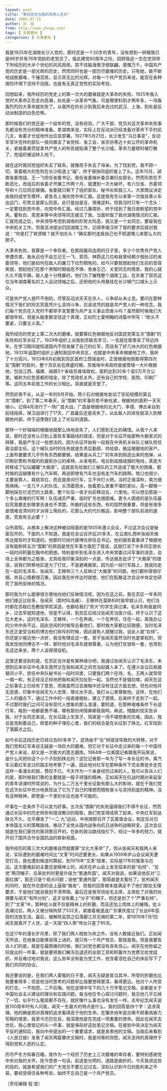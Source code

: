 ```yaml
---
layout: post
title: "革命信念与我的风雨人生刘"
date: 2001-07-15
author: 刘　英
from: http://www.yhcqw.com/
tags: [ 炎黄春秋 ]
categories: [ 炎黄春秋 ]
---
```





我是1925年在湖南长沙入党的，那时还是一个20岁的青年，没有想到一转眼我已是96岁并有76年党龄的老党员了。值此建党80周年之际，回顾我这一生在党领导下所经历的大半个世纪的风风雨雨，禁不住脑海里浮想联翩，感慨万千。中国共产党的历史是一部光辉的历史，然而同时也是一部历尽磨难的历史。只有她，能不断地战胜磨难，千锤百炼，显示其无比的光辉。对每一个共产党员来说，能否在各种艰险环境下坚持不动摇，也是有无真正党性的实际考验。


回想起来，我所经历的党史上的第一次大的磨难就是大革命的失败。1925年我入党时大革命正在走向高潮，处处是一派革命气象。可是哪里料到才两年多，一场轰轰烈烈的大革命就失败了。从我所在的长沙到我后来去过的武汉、上海，到处是反动派制造的白色恐怖。


那时候我们的党还是一个幼年的党，没有经验，广大干部、党员对这次革命失败事先都没有充分的精神准备。拿湖南来说，实际上在反动派已经准备对革命下手的前几天，省委才仓促地作出应变部署。1927年5月21日，长沙发生“马日事变”，反动军官许克祥的部队一夜间袭击了省党校、省工会、省农协等近十处公开的革命机关，紧接着悬赏捉拿共产党人的布告就贴满了整个长沙城，革命力量顿时被打散了，党组织被迫转入地下。


就在这时我同党组织失去了联系，就像孩子失去了母亲。为了找到党，我不顾一切，冒着极大的危险在长沙街道上“碰”，终于很快同组织接上了头。这年10月，湖南省委改组，王一飞担任省委书记，我任省委候补委员兼妇女部长。然而形势在不断恶化，改组后的省委才开展工作两个月，就遭到一次大破坏，有六位省、市委领导和十几位同志被捕。省委就只剩下了组织部长、秘书长和我三人。大家商议决定由我扮成学生模样，紧急去上海向党中央汇报。这是我有生以来第一次独自乘火车出远门，形势又是那么险恶，此行是凶是吉，很难逆料。但我当时只有一个念头：一定要找到党中央，向党中央汇报。经过几番周折，终于找到了我日夜盼望的党中央。瞿秋白、周恩来等中央领导同志接见了我，当面听取了我对湖南情况的汇报。汇报完成之后，中央领导考虑到湖南的形势太险恶，我又是一个女同志，要留我在中央机关工作。但我坚决提出仍回湖南工作，记得李维汉听了我的要求后就对我说：“你是打了铁颈根？就不怕杀头！”确实那时连我自己也不知道哪儿来那么大的胆子。


大革命失败，我算是一个幸存者。在那段腥风血雨的日子里，多少个优秀共产党人惨遭杀害。我永远也不会忘记王一飞、郭亮、林蔚这几位和我曾经朝夕相处过的省委领导，他们是如何在敌人的屠刀下壮烈牺牲的。如今只要我想起他们生前的音容笑貌，想起他们在那个黑暗时期临危不惧、舍身忘己、关爱同志的情景，我的心就久久不能平静。敌人是十分残暴的，他们为了摧残整个湖南工运，在杀害了郭亮这位当年湖南著名的工人运动领袖之后，还把他的头颅悬挂在长沙狮门口城头上示众。


可是共产党人是吓不倒的，尽管反动派天天在杀人，斗争却从未止息。要问在那种情况下我们的同志究竟凭什么坚持斗争，应该说凭的就是共产党人的一种信念。我们每个党员在入党时不都举手宣誓要为共产主义事业而奋斗吗？虽然那时候我们大都很年轻，但是头脑里都坚信这个真理，正如烈士夏明翰的诗篇中所写：“砍头不要紧，只要主义真。”


我所经历的党史上第二次大的磨难，就要算红色根据地反对国民党第五次“围剿”的失败和红军长征了。1929年组织上派我到苏联去学习，一去就在那里呆了将近四年。在学习期间就知道国内不但发展了自己的红军，而且有了好几块大的红色根据地。1932年返国时组织上通知我回中央苏区，也就是中央革命根据地工作，我听了十分高兴。1933年6月初我到苏区首府江西瑞金时，正值根据地刚取得第四次反“围剿”的胜利，整个苏区处在鼎盛时期，苏维埃中央政府直接管辖一大片根据地，包括江西、福建、闽赣3个省级苏维埃政权，面积达到20多个县5万平方公里。被称为红色首都的瑞金，除了党政机关外，还有自己的学校、医院、印刷厂等。这同五年前我工作的长沙相比，简直就是天堂了。


然而好景不长，从这一年的9月开始，蒋介石对根据地发动了空前规模的第五次“围剿”。到了第二年春天，反“围剿”的军事形势不断吃紧，根据地的面积一天天缩小。记得4月进行了一场广昌大战，广昌是根据地的北大门，李德、博古亲自到前线指挥，保卫战进行了17天，广昌最后还是丢失了。从此敌人的进攻就深入到根据地内部，终于迫使我们走上了长征的道路。


那样一个好端端的根据地就那么快地丧失了，人们感到无比的痛惜。从我个人来说，那时还没有认识到上面有军事路线的错误，但是对于长征开始那种大搬家式的转移，我是产生过一些想法的。因为长征开始有一段我在中央机关纵队三梯队担任政治部主任，这个梯队当时的任务就是负责后勤部、供给部，搬运根据地的家产。上面布置要求几乎所有东西都要搬，结果是从兵工厂的车床到刚造出来的炮弹，从印刷钞票和书报的机器到办公的桌椅，从发电机、电台到成捆成捆的电线，真是大转移成了坛坛罐罐“大搬家”。这就首先给我们三梯队的工作造成了极大的困难，那时候的运输哪有什么汽车啊，再说即使有汽车也没有走汽车的路啊。牲口也很少，主要是靠人，肩挑背扛，而且是夜间行军，又不许打火把。当时正值深秋，南方细雨绵绵。一支几千人的队伍，头顶着雨水，抬着那么笨重不堪的家伙，高一脚矮一脚地踩在烂泥巴的土路里，整个队伍一夜才向前移动五、六里地。可以想见那是一个多么艰难的行军啊！队伍减员严重，临时扩充也很困难。更令人困惑的是队伍最后究竟要走到哪里去谁也不清楚。所搬的这些东西，有的固然很重要，但是有很多是很难说清何时才派得上用处的，花那么大的代价搬运，影响整个部队前进的速度，究竟有无必要？！


众所周知，从根本上解决这种被动局面的是1935年遵义会议，不过这次会议是秘密召开的，下面的人不知道。我是在会议召开后20多天，在云南扎西听张闻天做传达报告时才知道的。他那时已经代替博古担任总书记。他的报告着重讲了根据地没有能粉碎五次“围剿”的原因是党在军事方面犯了错误，这就打消了许多同志很长一段时间积蓄在胸中的困惑。特别是听到毛泽东进入中央常委过问军事的消息，会场上全体都为之振奋。尤其给我印象深刻的一点是，传达报告批评了“大搬家”的错误，说我们转移地区是为了打仗，不是避难搬家。因为前一段行军路上，我就向走在一起的毛泽东、张闻天、王稼祥三个人反映过“大搬家”的问题，他们都听得很仔细，并且心情都很沉重。因此我在听传达时就想，他们在酝酿这次会议中肯定也研究了我所反映的情况。


那时我为什么能够很方便地向他们反映情况呢，因为在这之前，我在苏区一年多同他们接近比较多，张闻天（那时叫洛甫）、王稼祥在莫斯科时我早就认识，他们当时都在苏联红色教授学院深造，也都给我们“劳大”的学生讲过课。毛泽东和我是同乡，过去早就知道他，但是不认得，到苏区后经过张闻天当面介绍，终于认识了这位大老乡。这时毛泽东、王稼祥，一个在养病，一个在养伤，住在一起，离我办公的少共中央不远，因此空闲的时候常去看他们，那时候大家都比较随便。当时毛泽东还正是受当权的博古他们排斥的时候，因此就有人提醒过我，说此人是“右倾”，你还是少接近他一点好，我没有理会这一套。至于张闻天虽然当时也是掌权的，但我发现他同博古不一样，那时他对毛泽东就很尊重，认为他打仗很有一套，也常到毛这边来坐，两个人谈得很投机。


这里还要说到的是，在苏区也许是有某种缘分吧，我通过张闻天认识了毛泽东，未想到后来长征中毛泽东竟然又在我和闻天之间充当起媒人来了。在遵义会议后我接替邓小平，担任中央队秘书长一段时间里，只要我们两个在场，毛、王两人就常常一唱一和，有正经没正经地把我和闻天拉扯到一起。当然也不是强拉喽，闻天在这之前事实上已经有了意思，而我虽然过去接触中还没有往这方面去想，但也对他并无恶感，印象中张闻天为人忠厚，理论水平高，我打从心里尊敬他。这样，在他们二人的撮合下，通过工作中的一段直接相处，建立了感情，后来终于走到了一起。不过那时我们之间可没有现代人想象的那么浪漫，要知道，在那种艰难条件下长途行军，每到一地都疲惫不堪，哪有那份闲情卿卿我我呵。再说，残酷的现实告诉我，对于女同志来说，在长征路上生孩子，简直是一场不堪想象的灾难。因此，我总是克制着自己，把爱的种子埋在心里，我们的结合是在长征到了陕北，红军找到了落脚点之后。


如今长征这段历史已经过去60多年了。这场由于“左”倾错误导致的大转移，对于我们党和红军来说无疑是一场巨大的磨难，但它对于长征中走过来的每一个中国共产党人来说，却又是一次极大的意志磨炼。1984年一位美国记者跟我开玩笑说，是什么风把你这个小个子刮到陕北的？这位记者那一年为了写一本长征的书，乘汽车沿着红军走过的路实地考察了一遍，因此他对红军在那种条件下完全靠徒步走完这样一条漫长的路，赞叹不已。今天作为一个亲身经历过来的人，我可以告诉人们的是，那时候我们靠的主要就是一股子顽强的精神，正如闻天在抗战时期对来延安的青年讲课时所常说的，为什么二万五千里长征能有那么大的影响，就在于我们党在这次长征中充分地表现出了它为了自己的理想而牺牲奋斗与坚持到底的精神。没有这种精神，即使是一千里的长征也是不可能的。


坏事在一定条件下可以变为好事。五次反“围剿”的失败逼得我们不得不长征，然而通过长征中的历史转折和错误教训的吸取，我们党变得成熟了起来。中央红军到达陕北不久，北平爆发了“一二·九”运动，中央随即召开了瓦窑堡会议，制定反对日本帝国主义的策略路线，推动了全党从国内战争向抗日战争的战略转变。这次会议就是在我们家住的窑洞里召开的。在新的政治路线指引下，经过一年多的努力，就开创了国共合作全国抗战的崭新局面。


我所经历的第三次大的磨难自然就要算“文化大革命”了。但从张闻天和我两人来说，实际遭到的磨难时间比“文革”时间还要更长，如果从1959年庐山会议闻天遭受打击，我也遭到株连时算起，到1976年“文革”结束，实际是17年的冤案与厄运。这次磨难起初主要还是精神上的，闻天在庐山会上发言招来的是“右倾”、“反党”两顶帽子，后来批判时更是升级为“里通外国”。闻天对我说，如果说他反对“三面红旗”，那还只是个观点问题；说他“里通外国”，那简直是太冤枉了。批判闻天的同时，就在外交部的会上逼我“揭发”，而我的回答根本就满足不了他们那些无理要求，于是他们就说我划不清界限。最后还是我写信给毛主席，主席批了对我的处理要与闻天“有所分别”，这才没有戴上“分子”的帽子，但还是划了个“严重右倾”。到了“文革”中，那种批斗就不仅是精神上的折磨，而且还加上肉体上的摧残。批斗高潮过后，两人又被分隔拘禁了532天，紧接着被遣送广东肇庆度过了长达6年孤寂的流放生活。最后，被解除监禁之后落脚江苏无锡的第二年，即1976年7月1日闻天就离开了人世，这一天距“四人帮”垮台只差了95天。


在这17年的漫长岁月里，除了我们两人相依为命之外，没有人敢接近我们。正如闻天所说，在他身边能够说得上话的，就只有一个共产党员，那就是我。但是我要告诉人们的是，就是在最困难的时候，我们对党也都没有丧失信心。闻天在他弥留之际提出的一件事，就是要把我们解冻后退还的全部工资和积蓄作为党费交给党组织，并且难过地对我说，这么些年没有能为党工作，他含着泪在自己的床前写下了我们共同的协议。


我还要说的是，在我们两人蒙冤的日子里，闻天无疑是首当其冲，所受的折磨也比我要重得多；但是他当时思考的问题却比我要想得更深，看得更远。他对个人所受的打击，一不抱怨，二不后悔。他在逆境中写下的几十万字笔记文稿，全都是关于中国社会主义建设的理论和实践问题。每当他在专心探讨问题时，我见他几乎忘掉了一切，似乎什么冤屈都不存在，就好像什么事也没有发生一样。去年纪念闻天诞辰100周年时有人问我，闻天一生最大的特点是什么，我的回答是四个字：追求真理。他的确是把对真理的追求看得高于他的生命。在肇庆他年逾古稀不顾重病奋力写稿的情景，我至今历历在目，我深感他是在完成一项重要的使命。因此在闻天去世后，我心里惦记的头一件事，就是保存好这批笔记文稿。在接到中央决定为闻天平反的通知后，我向中央提出的一个重要请求，就是发表他的文稿。当我后来看到《人民日报》发表了闻天两篇肇庆文稿时，我是何等的欣慰，闻天坚持的真理终于得到党和人民的认定。


历尽严冬方知春日暖。我作为一个经历了历史上三次磨难的幸存者，要特别感谢党中央对我的关怀。抚今思昔一句话，前途是光明的，道路是曲折的。今天我讲这些的目的，就是希望我们的广大党员不要忘记过去，深刻认识到今日的胜利来之不易，要经受得住各种考验，始终不忘自己是一个共产党员。

（责任编辑 程 度）


